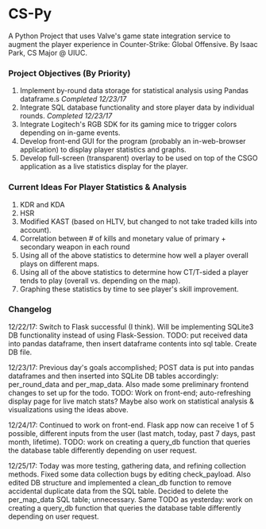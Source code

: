 # CS-Py
A Python Project that uses Valve's game state integration service to augment the player experience in Counter-Strike: Global Offensive. By Isaac Park, CS Major @ UIUC.

### Project Objectives (By Priority)
1. Implement by-round data storage for statistical analysis using Pandas dataframe.s *Completed 12/23/17*
2. Integrate SQL database functionality and store player data by individual rounds. *Completed 12/23/17*
3. Integrate Logitech's RGB SDK for its gaming mice to trigger colors depending on in-game events.
4. Develop front-end GUI for the program (probably an in-web-browser application) to display player statistics and graphs.
5. Develop full-screen (transparent) overlay to be used on top of the CSGO application as a live statistics display for the player.

### Current Ideas For Player Statistics & Analysis
1. KDR and KDA
2. HSR
3. Modified KAST (based on HLTV, but changed to not take traded kills into account).
4. Correlation between # of kills and monetary value of primary + secondary weapon in each round
5. Using all of the above statistics to determine how well a player overall plays on different maps.
6. Using all of the above statistics to determine how CT/T-sided a player tends to play (overall vs. depending on the map).
7. Graphing these statistics by time to see player's skill improvement. 

### Changelog
12/22/17: Switch to Flask successful (I think). Will be implementing SQLite3 DB functionality instead of using Flask-Session. TODO: put 
received data into pandas dataframe, then insert dataframe contents into sql table. Create DB file.

12/23/17: Previous day's goals accomplished; POST data is put into pandas dataframes and then inserted into SQLite DB tables accordingly: per_round_data and per_map_data. Also made some preliminary frontend changes to set up for the todo. TODO: Work on front-end; auto-refreshing display page for live match stats? Maybe also work on statistical analysis & visualizations using the ideas above.

12/24/17: Continued to work on front-end. Flask app now can receive 1 of 5 possible, different inputs from the user (last match, today, past 7 days, past month, lifetime). TODO: work on creating a query_db function that queries the database table differently depending on user request.

12/25/17: Today was more testing, gathering data, and refining collection methods. Fixed some data collection bugs by editing check_payload. Also edited DB structure and implemented a clean_db function to remove accidental duplicate data from the SQL table. Decided to delete the per_map_data SQL table; unnecessary. Same TODO as yesterday: work on creating a query_db function that queries the database table differently depending on user request.
